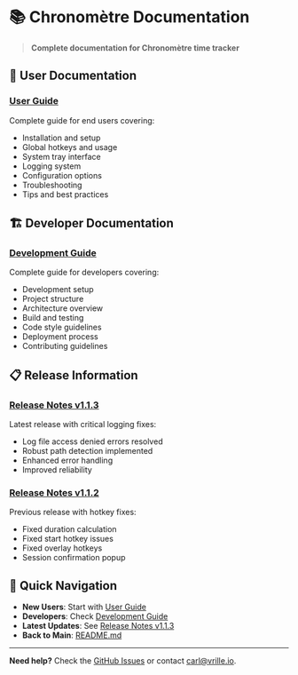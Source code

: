 # 📚 Chronomètre Documentation

> **Complete documentation for Chronomètre time tracker**

## 📖 User Documentation

### **[User Guide](USER_GUIDE.md)**
Complete guide for end users covering:
- Installation and setup
- Global hotkeys and usage
- System tray interface
- Logging system
- Configuration options
- Troubleshooting
- Tips and best practices

## 🏗️ Developer Documentation

### **[Development Guide](DEVELOPMENT.md)**
Complete guide for developers covering:
- Development setup
- Project structure
- Architecture overview
- Build and testing
- Code style guidelines
- Deployment process
- Contributing guidelines

## 📋 Release Information

### **[Release Notes v1.1.3](RELEASE_NOTES_v1.1.3.md)**
Latest release with critical logging fixes:
- Log file access denied errors resolved
- Robust path detection implemented
- Enhanced error handling
- Improved reliability

### **[Release Notes v1.1.2](RELEASE_NOTES_v1.1.2.md)**
Previous release with hotkey fixes:
- Fixed duration calculation
- Fixed start hotkey issues
- Fixed overlay hotkeys
- Session confirmation popup

## 🚀 Quick Navigation

- **New Users**: Start with [User Guide](USER_GUIDE.md)
- **Developers**: Check [Development Guide](DEVELOPMENT.md)
- **Latest Updates**: See [Release Notes v1.1.3](RELEASE_NOTES_v1.1.3.md)
- **Back to Main**: [README.md](../README.md)

---

**Need help?** Check the [GitHub Issues](https://github.com/carlcgb/time-tracker/issues) or contact [carl@vrille.io](mailto:carl@vrille.io).
